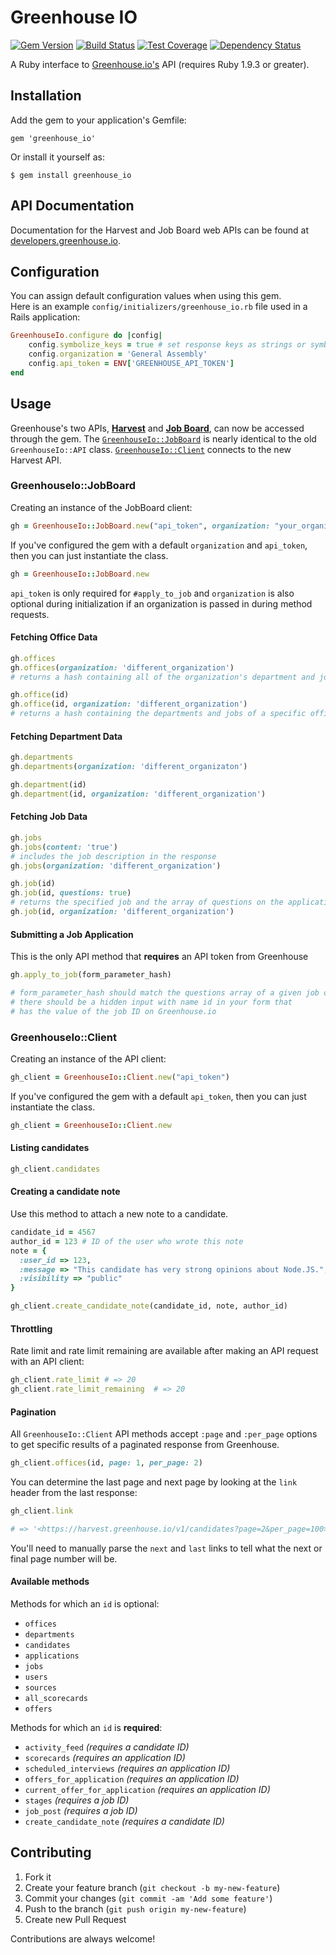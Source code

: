 # Greenhouse IO

[![Gem
Version](https://badge.fury.io/rb/greenhouse_io.png)](http://badge.fury.io/rb/greenhouse_io)
[![Build Status](https://travis-ci.org/grnhse/greenhouse_io.svg?branch=master)](https://travis-ci.org/grnhse/greenhouse_io)
[![Test Coverage](https://codeclimate.com/github/grnhse/greenhouse_io/badges/coverage.svg)](https://codeclimate.com/github/grnhse/greenhouse_io/coverage)
[![Dependency Status](https://gemnasium.com/grnhse/greenhouse_io.svg)](https://gemnasium.com/grnhse/greenhouse_io)

A Ruby interface to
[Greenhouse.io's](https://app.greenhouse.io/jobboard/jsonp_instructions)
API (requires Ruby 1.9.3 or greater).

## Installation

Add the gem to your application's Gemfile:

    gem 'greenhouse_io'

Or install it yourself as:

    $ gem install greenhouse_io

## API Documentation

Documentation for the Harvest and Job Board web APIs can be found at [developers.greenhouse.io](https://developers.greenhouse.io).
    
## Configuration

You can assign default configuration values when using this gem.  
Here is an example `config/initializers/greenhouse_io.rb` file used in a Rails application:

```ruby
GreenhouseIo.configure do |config|
	config.symbolize_keys = true # set response keys as strings or symbols, default is false
	config.organization = 'General Assembly'
	config.api_token = ENV['GREENHOUSE_API_TOKEN']
end
```

## Usage

Greenhouse's two APIs, **[Harvest](https://app.greenhouse.io/configure/dev_center/harvest)** and **[Job Board](https://app.greenhouse.io/configure/dev_center/api_documentation)**, can now be accessed through the gem. The [`GreenhouseIo::JobBoard`](#greenhouseiojobboard) is nearly identical to the old `GreenhouseIo::API` class. [`GreenhouseIo::Client`](#greenhouseioclient) connects to the new Harvest API.

### GreenhouseIo::JobBoard

Creating an instance of the JobBoard client:
```ruby
gh = GreenhouseIo::JobBoard.new("api_token", organization: "your_organization")
```

If you've configured the gem with a default `organization` and `api_token`, then you can just instantiate the class.
```ruby
gh = GreenhouseIo::JobBoard.new
```

`api_token` is only required for `#apply_to_job` and `organization` is also optional during initialization if an organization is passed in during method requests.

#### Fetching Office Data
```ruby
gh.offices
gh.offices(organization: 'different_organization')
# returns a hash containing all of the organization's department and jobs grouped by office
```

```ruby
gh.office(id)
gh.office(id, organization: 'different_organization')
# returns a hash containing the departments and jobs of a specific office
```

#### Fetching Department Data
```ruby
gh.departments
gh.departments(organization: 'different_organizaton')
```

```ruby
gh.department(id)
gh.department(id, organization: 'different_organization')
```

#### Fetching Job Data
```ruby
gh.jobs
gh.jobs(content: 'true')
# includes the job description in the response
gh.jobs(organization: 'different_organization')
```

```ruby
gh.job(id)
gh.job(id, questions: true)
# returns the specified job and the array of questions on the application
gh.job(id, organization: 'different_organization')
```

#### Submitting a Job Application
This is the only API method that **requires** an API token from Greenhouse
```ruby
gh.apply_to_job(form_parameter_hash)

# form_parameter_hash should match the questions array of a given job opening
# there should be a hidden input with name id in your form that
# has the value of the job ID on Greenhouse.io
```

### GreenhouseIo::Client

Creating an instance of the API client:
```ruby
gh_client = GreenhouseIo::Client.new("api_token")
```

If you've configured the gem with a default `api_token`, then you can just instantiate the class.
```ruby
gh_client = GreenhouseIo::Client.new
```

#### Listing candidates

```ruby
gh_client.candidates
```

#### Creating a candidate note
Use this method to attach a new note to a candidate.

```ruby
candidate_id = 4567
author_id = 123 # ID of the user who wrote this note
note = {
  :user_id => 123,
  :message => "This candidate has very strong opinions about Node.JS.",
  :visibility => "public"
}

gh_client.create_candidate_note(candidate_id, note, author_id)
```

#### Throttling

Rate limit and rate limit remaining are available after making an API request with an API client:

```ruby
gh_client.rate_limit # => 20
gh_client.rate_limit_remaining  # => 20
```

#### Pagination

All `GreenhouseIo::Client` API methods accept `:page` and `:per_page` options to get specific results of a paginated response from Greenhouse.

```ruby
gh_client.offices(id, page: 1, per_page: 2)
```

You can determine the last page and next page by looking at the `link` header from the last response:

```ruby
gh_client.link

# => '<https://harvest.greenhouse.io/v1/candidates?page=2&per_page=100>; rel="next",<https://harvest.greenhouse.io/v1/candidates?page=142&per_page=100>; rel="last"'
```

You'll need to manually parse the `next` and `last` links to tell what the next or final page number will be.

#### Available methods

Methods for which an `id` is optional:

* `offices`
* `departments`
* `candidates`
* `applications`
* `jobs`
* `users`
* `sources`
* `all_scorecards`
* `offers`

Methods for which an `id` is **required**:

* `activity_feed` *(requires a candidate ID)*
* `scorecards` *(requires an application ID)*
* `scheduled_interviews` *(requires an application ID)*
* `offers_for_application` *(requires an application ID)*
* `current_offer_for_application` *(requires an application ID)*
* `stages` *(requires a job ID)*
* `job_post` *(requires a job ID)*
* `create_candidate_note` *(requires a candidate ID)*

## Contributing

1. Fork it
2. Create your feature branch (`git checkout -b my-new-feature`)
3. Commit your changes (`git commit -am 'Add some feature'`)
4. Push to the branch (`git push origin my-new-feature`)
5. Create new Pull Request

Contributions are always welcome!
